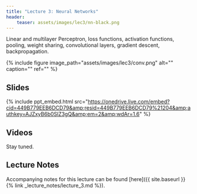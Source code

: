 ```yaml
---
title: "Lecture 3: Neural Networks"
header:
    teaser: assets/images/lec3/nn-black.png
---
```


Linear and multilayer Perceptron, loss functions, activation functions, pooling,
weight sharing, convolutional layers, gradient descent, backpropagation.

{% include figure
image_path="assets/images/lec3/conv.png"
alt="" caption="" ref=""
%}

## Slides

{% include ppt_embed.html
src="https://onedrive.live.com/embed?cid=449B779EEB6DCD79&amp;resid=449B779EEB6DCD79%21204&amp;authkey=AJZxyB6b0SlZ3gQ&amp;em=2&amp;wdAr=1.6" %}

## Videos

Stay tuned.

## Lecture Notes

Accompanying notes for this lecture can be found [here]({{ site.baseurl }}{% link _lecture_notes/lecture_3.md %}).
